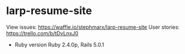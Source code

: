 # larp-resume-site

View issues: https://waffle.io/stephmarx/larp-resume-site
User stories: https://trello.com/b/tDvLnxJ0

* Ruby version
  Ruby 2.4.0p, Rails 5.0.1

